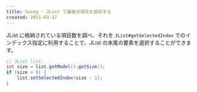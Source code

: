 ```yaml
---
title: Swing - JList で最後の項目を選択する
created: 2011-03-17
---
```


JList に格納されている項目数を調べ、それを `JList#getSelectedIndex` でのインデックス指定に利用することで、JList の末尾の要素を選択することができます。

~~~ java
// JList list;
int size = list.getModel().getSize();
if (size > 0) {
    list.setSelectedIndex(size - 1);
}
~~~

